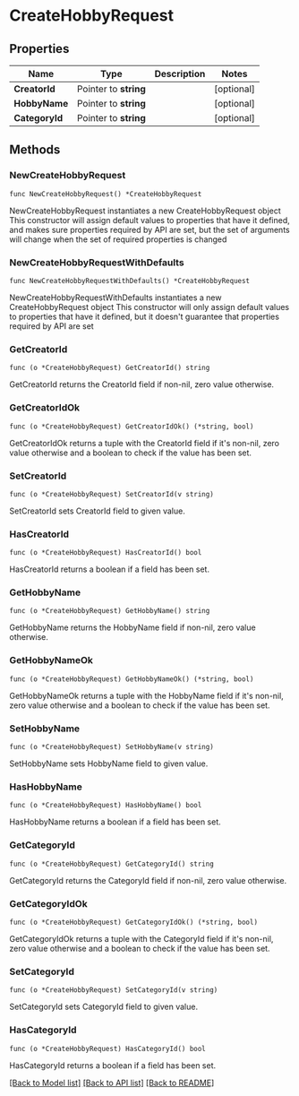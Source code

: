 # CreateHobbyRequest

## Properties

Name | Type | Description | Notes
------------ | ------------- | ------------- | -------------
**CreatorId** | Pointer to **string** |  | [optional] 
**HobbyName** | Pointer to **string** |  | [optional] 
**CategoryId** | Pointer to **string** |  | [optional] 

## Methods

### NewCreateHobbyRequest

`func NewCreateHobbyRequest() *CreateHobbyRequest`

NewCreateHobbyRequest instantiates a new CreateHobbyRequest object
This constructor will assign default values to properties that have it defined,
and makes sure properties required by API are set, but the set of arguments
will change when the set of required properties is changed

### NewCreateHobbyRequestWithDefaults

`func NewCreateHobbyRequestWithDefaults() *CreateHobbyRequest`

NewCreateHobbyRequestWithDefaults instantiates a new CreateHobbyRequest object
This constructor will only assign default values to properties that have it defined,
but it doesn't guarantee that properties required by API are set

### GetCreatorId

`func (o *CreateHobbyRequest) GetCreatorId() string`

GetCreatorId returns the CreatorId field if non-nil, zero value otherwise.

### GetCreatorIdOk

`func (o *CreateHobbyRequest) GetCreatorIdOk() (*string, bool)`

GetCreatorIdOk returns a tuple with the CreatorId field if it's non-nil, zero value otherwise
and a boolean to check if the value has been set.

### SetCreatorId

`func (o *CreateHobbyRequest) SetCreatorId(v string)`

SetCreatorId sets CreatorId field to given value.

### HasCreatorId

`func (o *CreateHobbyRequest) HasCreatorId() bool`

HasCreatorId returns a boolean if a field has been set.

### GetHobbyName

`func (o *CreateHobbyRequest) GetHobbyName() string`

GetHobbyName returns the HobbyName field if non-nil, zero value otherwise.

### GetHobbyNameOk

`func (o *CreateHobbyRequest) GetHobbyNameOk() (*string, bool)`

GetHobbyNameOk returns a tuple with the HobbyName field if it's non-nil, zero value otherwise
and a boolean to check if the value has been set.

### SetHobbyName

`func (o *CreateHobbyRequest) SetHobbyName(v string)`

SetHobbyName sets HobbyName field to given value.

### HasHobbyName

`func (o *CreateHobbyRequest) HasHobbyName() bool`

HasHobbyName returns a boolean if a field has been set.

### GetCategoryId

`func (o *CreateHobbyRequest) GetCategoryId() string`

GetCategoryId returns the CategoryId field if non-nil, zero value otherwise.

### GetCategoryIdOk

`func (o *CreateHobbyRequest) GetCategoryIdOk() (*string, bool)`

GetCategoryIdOk returns a tuple with the CategoryId field if it's non-nil, zero value otherwise
and a boolean to check if the value has been set.

### SetCategoryId

`func (o *CreateHobbyRequest) SetCategoryId(v string)`

SetCategoryId sets CategoryId field to given value.

### HasCategoryId

`func (o *CreateHobbyRequest) HasCategoryId() bool`

HasCategoryId returns a boolean if a field has been set.


[[Back to Model list]](../README.md#documentation-for-models) [[Back to API list]](../README.md#documentation-for-api-endpoints) [[Back to README]](../README.md)


